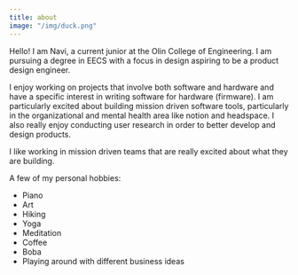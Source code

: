 ```yaml
---
title: about
image: "/img/duck.png"
---
```

Hello! I am Navi, a current junior at the Olin College of Engineering. I am pursuing a degree in EECS with a focus in design aspiring to be a product design engineer. 

I enjoy working on projects that involve both software and hardware and have a specific interest in writing software for hardware (firmware). I am particularly excited about building mission driven software tools, particularly in the organizational and mental health area like notion and headspace. I also really enjoy conducting user research in order to better develop and design products.

I like working in mission driven teams that are really excited about what they are building. 

A few of my personal hobbies: 
- Piano
- Art
- Hiking
- Yoga
- Meditation
- Coffee
- Boba
- Playing around with different business ideas

